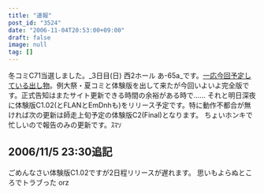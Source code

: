 ```yaml
---
title: "速報"
post_id: "3524"
date: "2006-11-04T20:53:00+09:00"
draft: false
image: null
tag: []
---
```



冬コミC71当選しました。_3日目(日) 西2ホール あ-65a_です。[一応今回予定している出し物](/!/thC/)。例大祭・夏コミと体験版を出して来たが今回いよいよ完全版です。正式告知はまたサイト更新できる時間の余裕がある時で…… それと明日深夜に体験版C1.02(とFLANとEmDnhも)をリリース予定です。特に動作不都合が無ければ次の更新は師走上旬予定の体験版C2(Final)となります。 ちょいホンキで忙しいので報告のみの更新です。ｽﾏｿ
## 2006/11/5 23:30追記
ごめんなさい体験版C1.02ですが2日程リリースが遅れます。 思いもよらぬところでトラブった orz

